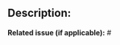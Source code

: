 ## Description:
**Related issue (if applicable):** #<!--nzb-notify issue number goes here-->

<!-- Have anything else to describe? Define it here -->
